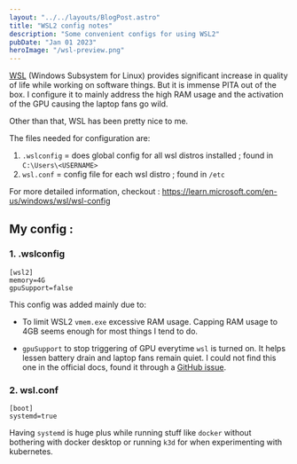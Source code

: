 ```yaml
---
layout: "../../layouts/BlogPost.astro"
title: "WSL2 config notes"
description: "Some convenient configs for using WSL2"
pubDate: "Jan 01 2023"
heroImage: "/wsl-preview.png"
---
```



[WSL](https://learn.microsoft.com/en-us/windows/wsl/install) (Windows Subsystem for Linux) provides significant increase in quality of life while working on software things. But it is immense PITA out of the box. I configure it to mainly address the high RAM usage and the activation of the GPU causing the laptop fans go wild. 

Other than that, WSL has been pretty nice to me.

The files needed for configuration are:
	
1. `.wslconfig` = does global config for all wsl distros installed ; found in `C:\Users\<USERNAME>`
2. `wsl.conf`  = config file for each wsl distro ; found in `/etc`

For more detailed information, checkout : https://learn.microsoft.com/en-us/windows/wsl/wsl-config

## My config : 

### 1. .wslconfig

```
[wsl2]
memory=4G
gpuSupport=false
```


This config was added mainly due to: 
- To limit WSL2 `vmem.exe` excessive RAM usage. Capping RAM usage to 4GB seems enough for most things I tend to do.

- `gpuSupport` to stop triggering of GPU everytime `wsl` is turned on. It helps lessen battery drain and laptop fans  remain quiet. I could not find this one in the official docs, found it through a [GitHub issue](https://github.com/microsoft/WSL/issues/8931). 

### 2. wsl.conf

```
[boot]
systemd=true
```
Having `systemd` is huge plus while running stuff like `docker` without bothering with docker desktop or running `k3d` for when experimenting with kubernetes.